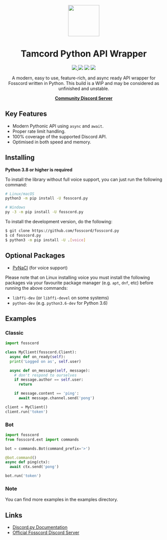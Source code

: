 <p align="center">
  <img width="100" src="https://raw.githubusercontent.com/fosscord/fosscord/master/assets/logo_big_transparent.png" />
</p>
<h1 align="center">Tamcord Python API Wrapper</h1>

<p align="center">
   <a href="https://discord.gg/ZrnGQP6p3d">
    <img src="https://img.shields.io/discord/806142446094385153?color=7489d5&logo=discord&logoColor=ffffff" />
  </a>
  <img src="https://img.shields.io/static/v1?label=Status&message=Development&color=blue">
  <a title="Crowdin" target="_blank" href="https://translate.fosscord.com/"><img src="https://badges.crowdin.net/fosscord/localized.svg"></a>
  <a href="https://opencollective.com/fosscord">
    <img src="https://opencollective.com/fosscord/tiers/badge.svg">
  </a>
</p>
<p align="center">
  A modern, easy to use, feature-rich, and async ready API wrapper for Fosscord written in Python. This build is a WIP and may be considered as unfinished and unstable.
</p>
<p align="center">
  <a href="https://discord.gg/BBuHyBQwe3"><strong>Community Discord Server</strong></a>
</p>

## Key Features

- Modern Pythonic API using ``async`` and ``await``.
- Proper rate limit handling.
- 100% coverage of the supported Discord API.
- Optimised in both speed and memory.

## Installing

**Python 3.8 or higher is required**

To install the library without full voice support, you can just run the following command:

```sh
# Linux/macOS
python3 -m pip install -U fosscord.py

# Windows
py -3 -m pip install -U fosscord.py
```

To install the development version, do the following:

```sh
$ git clone https://github.com/fosscord/fosscord.py
$ cd fosscord.py
$ python3 -m pip install -U .[voice]
```

## Optional Packages

- [PyNaCl](https://pypi.org/project/PyNaCl) (for voice support)

Please note that on Linux installing voice you must install the following packages via your favourite package manager (e.g. `apt`, `dnf`, etc) before running the above commands:

- `libffi-dev` (or `libffi-devel` on some systems)
- `python-dev` (e.g. `python3.6-dev` for Python 3.6)

## Examples

### Classic

```py
import fosscord

class MyClient(fosscord.Client):
  async def on_ready(self):
  print('Logged on as', self.user)

  async def on_message(self, message):
    # don't respond to ourselves
    if message.author == self.user:
      return

    if message.content == 'ping':
      await message.channel.send('pong')

client = MyClient()
client.run('token')
```

### Bot

```py
import fosscord
from fosscord.ext import commands

bot = commands.Bot(command_prefix='>')

@bot.command()
async def ping(ctx):
  await ctx.send('pong')

bot.run('token')
```

### Note

You can find more examples in the examples directory.

## Links

- [Discord.py Documentation](https://discordpy.readthedocs.io/en/latest/index.html)
- [Official Fosscord Discord Server](https://discord.gg/WHNdywqfVD)
